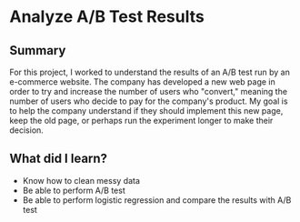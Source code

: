 # Analyze A/B Test Results

## Summary

For this project, I worked to understand the results of an A/B test run by an e-commerce website. The company has developed a new web page in order to try and increase the number of users who "convert," meaning the number of users who decide to pay for the company's product. My goal is to help the company understand if they should implement this new page, keep the old page, or perhaps run the experiment longer to make their decision.



## What did I learn?

- Know how to clean messy data
- Be able to perform A/B test
- Be able to perform logistic regression and compare the results with A/B test

